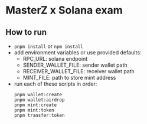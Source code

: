 # MasterZ x Solana exam

## How to run

- `pnpm install` or `npm install`
- add environment variables or use provided defaults:
  - RPC_URL: solana endpoint
  - SENDER_WALLET_FILE: sender wallet path
  - RECEIVER_WALLET_FILE: receiver wallet path
  - MINT_FILE: path to store mint address
- run each of these scripts in order:
    ```
    pnpm wallet:create
    pnpm wallet:airdrop
    pnpm mint:create
    pnpm mint:token
    pnpm transfer:token
    ```